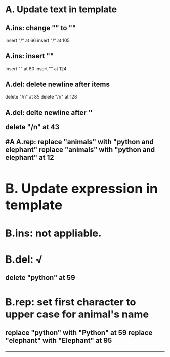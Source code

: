 # A. Update text in template
## A.ins: change "<td>" to  "</td>"
insert "/" at 66
insert "/" at 105

## A.ins: insert "</tr>"
insert "</tr>" at 80
insert "</tr>" at 124

## A.del: delete newline after items 
delete "/n" at 85 
delete "/n" at 128

## A.del: delte newline after '<table border=1>'
delete "/n" at 43

#A A.rep: replace "animals" with "python and elephant"
replace "animals" with "python and elephant" at 12

# B. Update expression in template

## B.ins: not appliable.

## B.del: √
delete "python" at 59

## B.rep: set first character to upper case for animal's name
replace "python" with "Python" at 59
replace "elephant" with "Elephant" at 95
